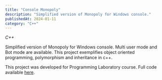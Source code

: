```yaml
---
title: "Console Monopoly"
description: "Simplified version of Monopoly for Windows console."
publishedAt: 2024-01-11
category: "C++"
---
```


*C++*

Simplified version of Monopoly for Windows console. Multi user mode and Bot mode are available. This project exemplifies object oriented programming, polymorphism and inheritance in c++.

This project was developed for Programming Laboratory course.
Full code available [here](https://github.com/TommasoBoscardin/Monopoly).